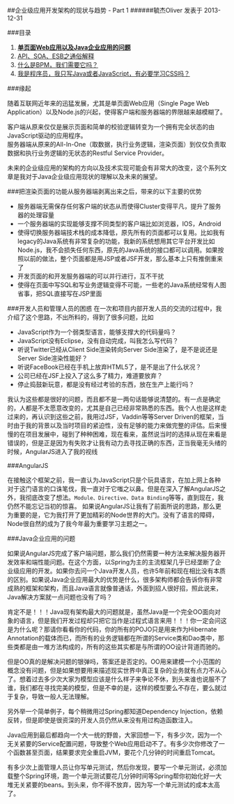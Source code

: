 ##企业级应用开发架构的现状与趋势 - Part 1
######毓杰Oliver 发表于 2013-12-31

###目录

1. **[单页面Web应用以及Java企业应用的问题](http://blog.oliverzy.gitpress.org/~posts/2013-12-31-summary.md)**
2. [API、SOA、ESB之通俗解释](http://blog.oliverzy.gitpress.org/~posts/2014-01-01-summary2.md)
3. [什么是BPM，我们需要它吗？](http://blog.oliverzy.gitpress.org/~posts/2014-01-02-summary3.md)
4. [我是程序员，我只写Java或者JavaScript，有必要学习CSS吗？](http://blog.oliverzy.gitpress.org/~posts/2014-01-03-summary4.md)

###缘起

随着互联网近年来的迅猛发展，尤其是单页面Web应用（Single Page Web Application）以及Node.js的兴起，使得客户端和服务器端的界限越来越模糊了。

客户端从原来仅仅是展示页面和简单的校验逻辑转变为一个拥有完全状态的由JavaScript驱动的应用程序。  
服务器端从原来的All-In-One（取数据，执行业务逻辑，渲染页面）到仅仅负责取数据和执行业务逻辑的无状态的Restful Service Provider。

未来的企业级应用的架构的方向以及技术实现可能会有非常大的改变，这个系列文章是我对于Java企业级应用现状的理解以及未来的展望。

<!--more-->

###把渲染页面的功能从服务器端剥离出来之后，带来的以下主要的优势
 
* 服务器端无需保存任何客户端的状态从而使得Cluster变得平凡，提升了服务器的处理容量
* 一个服务器端的实现能够支撑不同类型的客户端比如浏览器，IOS，Android
* 使得切换服务器端技术栈的成本降低，原先所有的页面都可以复用。比如我有legacy的Java系统有非常复杂的功能，我新的系统想用其它平台开发比如Node.js，我不会损失任何东西，原先的Java系统的接口都可以调用。如果按照以前的做法，整个页面都是用JSP或者JSF开发，那么基本上只有推倒重来了
* 开发页面的和开发服务器端的可以并行进行，互不干扰
* 使得在页面中写SQL和写业务逻辑变得不可能，一些老的Java系统经常有人图省事，把SQL直接写在JSP里面

###开发人员和管理人员的困惑
在一次和项目内部开发人员的交流的过程中，我介绍了这个思路，不出所料的，得到了很多问题，比如

* JavaScript作为一个弱类型语言，能够支撑大的代码量吗？
* JavaScript没有Eclipse，没有自动完成，叫我怎么写代码？
* 听说Twitter已经从Client Side渲染转向Server Side渲染了，是不是说还是Server Side渲染性能好？
* 听说FaceBook已经在手机上放弃HTML5了，是不是出了什么状况？
* 公司已经在JSF上投入了这么多了精力，难道要放弃？
* 停止捣鼓新玩意，都是没有经过考验的东西，放在生产上能行吗？

我认为这些都是很好的问题，而且都不是一两句话能够说清楚的。有一点是确定的，人都是不太愿意改变的，尤其是自己已经非常熟悉的东西。我个人也是这样走过来的，再认识到这些之前，我用过JSF，Vaddin等等Server Driven的框架，当时由于我的背景以及当时项目的紧迫性，没有足够的能力来做完整的评估。后来慢慢的在项目发展中，碰到了种种困难，现在看来，虽然说当时的选择从现在来看是错误的，但是正是因为有失败才让我有动力去寻找正确的东西，正当我毫无头绪的时候，AngularJS进入了我的视线

###AngularJS

在接触这个框架之前，我一直认为JavaScript只是个玩具语言，在加上网上各种对于这门语言的口诛笔伐，我一直对于它嗤之以鼻。但是在深入了解AngularJS之外，我彻底改变了想法。`Module、Directive、Data Binding`等等，直到现在，我仍然不能忘记当初的惊喜。 
如果说AngularJS让我有了前面所说的思路，那么更为重要的是，它为我打开了更加精彩的Node世界的大门。没有了语言的障碍，Node很自然的成为了我今年最为重要学习主题之一。

###Java企业应用的问题

如果说AngularJS完成了客户端问题，那么我们仍然需要一种方法来解决服务器开发效率和端性能问题。在这个方面，以Spring为主的主流框架几乎已经垄断了企业级应用的开发。如果你去问一个Java开发人员，也许5年前和现在相比没有本质的区别。如果说Java企业应用最大的优势是什么，很多架构师都会告诉你有非常成熟的框架和架构，而且Java语言就像普通话，外面到招人很好招，照此说来，Java解决方案就一点问题也没有了吗？  

肯定不是！！！Java现有架构最大的问题就是，虽然Java是一个完全OO面向对象的语言，但是我们开发过程却只把它当作是过程式语言来用！！！你一定会问这是为什么呢？那请你看看你的代码，你的所有的POJO只是用来作为Hibernate Annotation的载体而已，而所有的业务逻辑都在所谓的Service类和Dao类中，那些类都是由一堆方法构成的，所有的这些其实都是与所谓的OO设计背道而驰的。

但是OO真的是解决问题的银弹吗，答案还是否定的。OO用来建模一个小范围的概念没有问题，但是如果想要用来描述现实世界中真正复杂的业务就有点力不从心了。想着过去多少次大家为模型应该是什么样子来争论不休，到头来谁也说服不了谁，我们都在寻找完美的模型，但是不幸的是，这样的模型要么不存在，要么就过于复杂，导致一般人无法理解。

另外举一个简单例子，每个稍微用过Spring都知道Dependency Injection，依赖反转，但是即使是很资深的开发人员仍然从来没有用过构造函数注入。

Java应用到最后都趋向一个大一统的野兽，大家回想一下，有多少次，因为一个无关紧要的Service配置问题，导致整个Web应用启动不了。有多少次你修改了一个函数甚至页面，结果要求完全重启JVM，要花个几分钟的时间重启Tomcat。

有多少次上面管理人员让你写单元测试，然后你发现，要写一个单元测试，必须加载整个Spring环境，跑一个单元测试要花几分钟时间等Spring帮你初始化好一大堆无关紧要的beans。到头来，你不得不放弃，因为写一个单元测试的成本太高了。






